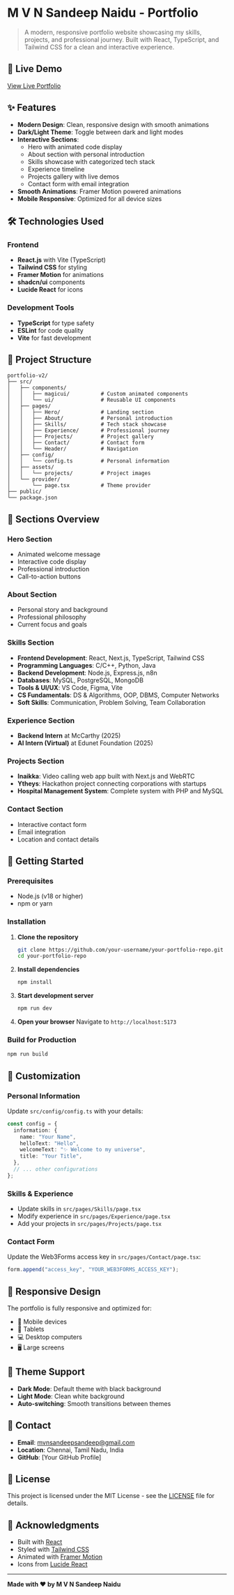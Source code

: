 # M V N Sandeep Naidu - Portfolio

> A modern, responsive portfolio website showcasing my skills, projects, and professional journey. Built with React, TypeScript, and Tailwind CSS for a clean and interactive experience.

## 🚀 Live Demo
[View Live Portfolio](https://your-deployment-url.com)

## ✨ Features

- **Modern Design**: Clean, responsive design with smooth animations
- **Dark/Light Theme**: Toggle between dark and light modes
- **Interactive Sections**: 
  - Hero with animated code display
  - About section with personal introduction
  - Skills showcase with categorized tech stack
  - Experience timeline
  - Projects gallery with live demos
  - Contact form with email integration
- **Smooth Animations**: Framer Motion powered animations
- **Mobile Responsive**: Optimized for all device sizes

## 🛠️ Technologies Used

### Frontend
- **React.js** with Vite (TypeScript)
- **Tailwind CSS** for styling
- **Framer Motion** for animations
- **shadcn/ui** components
- **Lucide React** for icons

### Development Tools
- **TypeScript** for type safety
- **ESLint** for code quality
- **Vite** for fast development

## 📁 Project Structure

```
portfolio-v2/
├── src/
│   ├── components/
│   │   ├── magicui/          # Custom animated components
│   │   └── ui/               # Reusable UI components
│   ├── pages/
│   │   ├── Hero/             # Landing section
│   │   ├── About/            # Personal introduction
│   │   ├── Skills/           # Tech stack showcase
│   │   ├── Experience/       # Professional journey
│   │   ├── Projects/         # Project gallery
│   │   ├── Contact/          # Contact form
│   │   └── Header/           # Navigation
│   ├── config/
│   │   └── config.ts         # Personal information
│   ├── assets/
│   │   └── projects/         # Project images
│   └── provider/
│       └── page.tsx          # Theme provider
├── public/
└── package.json
```

## 🎯 Sections Overview

### Hero Section
- Animated welcome message
- Interactive code display
- Professional introduction
- Call-to-action buttons

### About Section
- Personal story and background
- Professional philosophy
- Current focus and goals

### Skills Section
- **Frontend Development**: React, Next.js, TypeScript, Tailwind CSS
- **Programming Languages**: C/C++, Python, Java
- **Backend Development**: Node.js, Express.js, n8n
- **Databases**: MySQL, PostgreSQL, MongoDB
- **Tools & UI/UX**: VS Code, Figma, Vite
- **CS Fundamentals**: DS & Algorithms, OOP, DBMS, Computer Networks
- **Soft Skills**: Communication, Problem Solving, Team Collaboration

### Experience Section
- **Backend Intern** at McCarthy (2025)
- **AI Intern (Virtual)** at Edunet Foundation (2025)

### Projects Section
- **Inaikka**: Video calling web app built with Next.js and WebRTC
- **Ytheys**: Hackathon project connecting corporations with startups
- **Hospital Management System**: Complete system with PHP and MySQL

### Contact Section
- Interactive contact form
- Email integration
- Location and contact details

## 🚀 Getting Started

### Prerequisites
- Node.js (v18 or higher)
- npm or yarn

### Installation

1. **Clone the repository**
   ```bash
   git clone https://github.com/your-username/your-portfolio-repo.git
   cd your-portfolio-repo
   ```

2. **Install dependencies**
   ```bash
   npm install
   ```

3. **Start development server**
   ```bash
   npm run dev
   ```

4. **Open your browser**
   Navigate to `http://localhost:5173`

### Build for Production
```bash
npm run build
```

## 🎨 Customization

### Personal Information
Update `src/config/config.ts` with your details:
```typescript
const config = {
  information: {
    name: "Your Name",
    helloText: "Hello",
    welcomeText: "✨ Welcome to my universe",
    title: "Your Title",
  },
  // ... other configurations
};
```

### Skills & Experience
- Update skills in `src/pages/Skills/page.tsx`
- Modify experience in `src/pages/Experience/page.tsx`
- Add your projects in `src/pages/Projects/page.tsx`

### Contact Form
Update the Web3Forms access key in `src/pages/Contact/page.tsx`:
```typescript
form.append("access_key", "YOUR_WEB3FORMS_ACCESS_KEY");
```

## 📱 Responsive Design

The portfolio is fully responsive and optimized for:
- 📱 Mobile devices
- 📱 Tablets
- 💻 Desktop computers
- 🖥️ Large screens

## 🌙 Theme Support

- **Dark Mode**: Default theme with black background
- **Light Mode**: Clean white background
- **Auto-switching**: Smooth transitions between themes

## 📧 Contact

- **Email**: mvnsandeepsandeep@gmail.com
- **Location**: Chennai, Tamil Nadu, India
- **GitHub**: [Your GitHub Profile]

## 📄 License

This project is licensed under the MIT License - see the [LICENSE](LICENSE) file for details.

## 🙏 Acknowledgments

- Built with [React](https://reactjs.org/)
- Styled with [Tailwind CSS](https://tailwindcss.com/)
- Animated with [Framer Motion](https://www.framer.com/motion/)
- Icons from [Lucide React](https://lucide.dev/)

---

**Made with ❤️ by M V N Sandeep Naidu**
